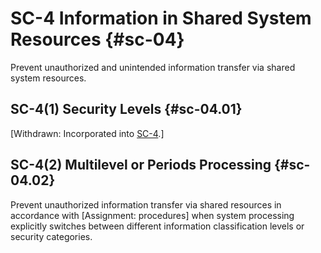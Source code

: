# SC-4 Information in Shared System Resources {#sc-04}

Prevent unauthorized and unintended information transfer via shared system resources.

## SC-4(1) Security Levels {#sc-04.01}

[Withdrawn: Incorporated into [SC-4](../sc/sc-04#sc-04).]

## SC-4(2) Multilevel or Periods Processing {#sc-04.02}

Prevent unauthorized information transfer via shared resources in accordance with [Assignment: procedures] when system processing explicitly switches between different information classification levels or security categories.

